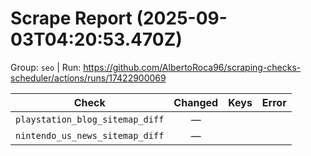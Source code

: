 # Scrape Report (2025-09-03T04:20:53.470Z)

Group: `seo`  |  Run: https://github.com/AlbertoRoca96/scraping-checks-scheduler/actions/runs/17422900069

| Check | Changed | Keys | Error |
|---|:---:|:--|:--|
| `playstation_blog_sitemap_diff` | — |  |  |
| `nintendo_us_news_sitemap_diff` | — |  |  |
